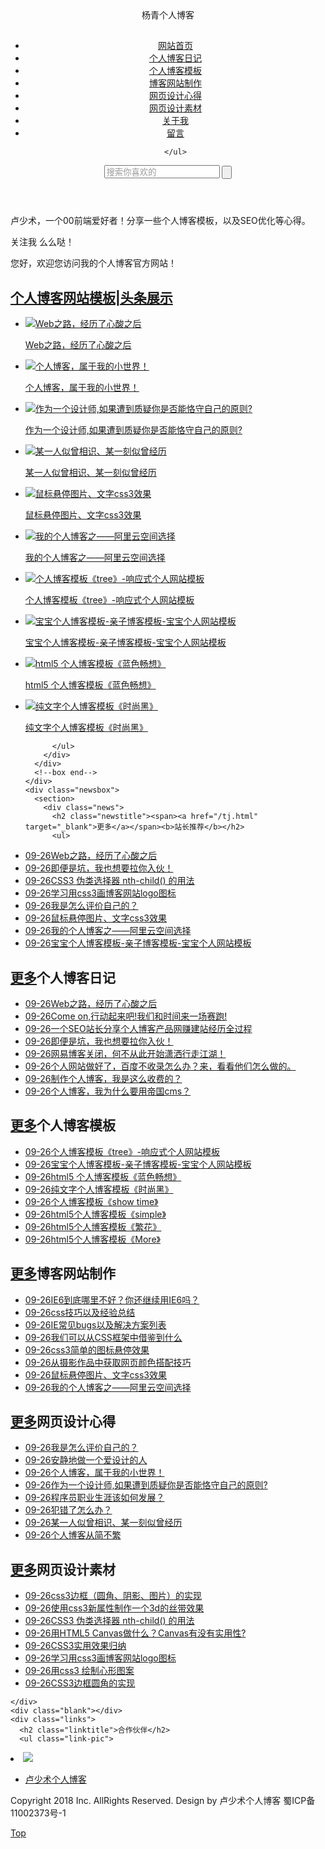 <!doctype html>
<html>
<head>
<meta charset="utf-8">
<title>卢少术个人博客网站</title>
<meta name="keywords" content="博客,个人博客,博客模板,博客系统,网站制作" />
<meta name="description" content="个人博客模板，杨青博客网站教你如何建立自己的网站|免费个人博客系统程序模板下载哪个最好|搭建个人博客网站制作|推广运营者由域名到服务器空间租用从零开始学会如何快速组建自己的网站" />
<meta name="viewport" content="width=device-width, initial-scale=1.0">
<link href="/skin/html/css/index.css" rel="stylesheet">
<script src="/skin/html/js/jquery.min.js" ></script>
<script src="/skin/html/js/comm.js" ></script>
<!--[if lt IE 9]>
<script src="/skin/html/js/modernizr.js"></script>
<![endif]-->
</head>
<body>
<header>
  <div class="logo">杨青个人博客</div>
  <div class="top-nav">
    <h2 id="mnavh"><span class="navicon"></span></h2>
    <ul id="nav">
 <li><a href="/" title="网站首页">网站首页</a></li> 
 
 
<li ><a href="/bkrj/">个人博客日记</a></li> 
 
 
<li ><a href="/bkmb/">个人博客模板</a></li> 
 
 
<li ><a href="/bkzz/">博客网站制作</a></li> 
 
 
<li ><a href="/wysj/">网页设计心得</a></li> 
 
 
<li ><a href="/sjsc/">网页设计素材</a></li> 
 
 
<li ><a href="/about/">关于我</a></li> 
 
 
<li ><a href="/gbook/">留言</a></li> 
 
    </ul>
  </div>
  <div class="search">
    <form action="/e/search/index.php" method="post" name="searchform" id="searchform">
      <input name="keyboard" id="keyboard" class="input_text" value="搜索你喜欢的" style="color: rgb(153, 153, 153);" onfocus="if(value=='搜索你喜欢的'){this.style.color='#000';value=''}" onblur="if(value==''){this.style.color='#999';value='搜索你喜欢的'}" type="text">
      <input name="show" value="title" type="hidden">
      <input name="tempid" value="1" type="hidden">
      <input name="tbname" value="news" type="hidden">
      <input name="Submit" class="input_submit" value="" type="submit">
    </form>
  </div>
</header>
<aside class="side">
  <div class="about"> 
    <p>卢少术，一个00前端爱好者！分享一些个人博客模板，以及SEO优化等心得。</p>
  </div>
  <div class="weixin">
    <p>关注我 么么哒！</p>
  </div>
</aside>
<main>
  <div class="main-content">
    <div class="welcome"> 您好，欢迎您访问我的个人博客官方网站！ </div>
    <div class="picbox">
      <h2 class="pictitle"><a href="#">个人博客网站模板|头条展示</a></h2>
      <!--box begin-->
      <div class="Box_con"> <span class="btnl btn" id="btnl"></span> <span class="btnr btn" id="btnr"></span>
        <div class="conbox" id="BoxUl">
          <ul>
            <li class="cur"><a href="/bkrj/41.html" target="_blank"><img src="http://www.yangqq.com/d/file/news/life/2014-05-29/fd489ba403ab3ce9df3837fb327f6d40.jpg" alt="Web之路，经历了心酸之后"/>
              <p>Web之路，经历了心酸之后</p>
              </a> </li>
            <li class="cur"><a href="/wysj/26.html" target="_blank"><img src="http://www.yangqq.com/d/file/news/life/2018-04-27/762f99f369ae786f970477feeb3b9d77.jpg" alt="个人博客，属于我的小世界！"/>
              <p>个人博客，属于我的小世界！</p>
              </a> </li>
            <li class="cur"><a href="/wysj/25.html" target="_blank"><img src="http://www.yangqq.com/d/file/news/life/2018-06-29/75842f4d1e18d692a66c38eb172a40ab.jpg" alt="作为一个设计师,如果遭到质疑你是否能恪守自己的原则?"/>
              <p>作为一个设计师,如果遭到质疑你是否能恪守自己的原则?</p>
              </a> </li>
            <li class="cur"><a href="/wysj/22.html" target="_blank"><img src="http://www.yangqq.com/d/file/news/humor/2014-01-13/67ce0f90b72e884e562d3360575ab3c3.jpg" alt="某一人似曾相识、某一刻似曾经历"/>
              <p>某一人似曾相识、某一刻似曾经历</p>
              </a> </li>
            <li class="cur"><a href="/bkzz/14.html" target="_blank"><img src="http://www.yangqq.com/d/file/jstt/bj/2014-01-14/12f33cc4c1c692e2fa0017275fcc265f.jpg" alt="鼠标悬停图片、文字css3效果"/>
              <p>鼠标悬停图片、文字css3效果</p>
              </a> </li>
            <li class="cur"><a href="/bkzz/13.html" target="_blank"><img src="http://www.yangqq.com/d/file/jstt/web/2014-01-18/6fe49814982f3624e441334fea1999a4.png" alt="我的个人博客之——阿里云空间选择"/>
              <p>我的个人博客之——阿里云空间选择</p>
              </a> </li>
            <li class="cur"><a href="/bkmb/12.html" target="_blank"><img src="http://www.yangqq.com/d/file/download/f/2018-09-13/cc68365f146fb53dac708004a4536aca.jpg" alt="个人博客模板《tree》-响应式个人网站模板"/>
              <p>个人博客模板《tree》-响应式个人网站模板</p>
              </a> </li>
            <li class="cur"><a href="/bkmb/11.html" target="_blank"><img src="http://www.yangqq.com/d/file/download/f/2018-09-12/863e8d0287d7d0eb431d3dbb804f023f.jpg" alt="宝宝个人博客模板-亲子博客模板-宝宝个人网站模板"/>
              <p>宝宝个人博客模板-亲子博客模板-宝宝个人网站模板</p>
              </a> </li>
            <li class="cur"><a href="/bkmb/10.html" target="_blank"><img src="http://www.yangqq.com/d/file/download/f/2018-07-06/0411b426e400fe3ac85892eb7aa33cae.png" alt="html5 个人博客模板《蓝色畅想》"/>
              <p>html5 个人博客模板《蓝色畅想》</p>
              </a> </li>
            <li class="cur"><a href="/bkmb/9.html" target="_blank"><img src="http://www.yangqq.com/d/file/download/div/2018-07-01/63e5a0b8b9fceec486620e3c9c46fcad.jpg" alt="纯文字个人博客模板《时尚黑》"/>
              <p>纯文字个人博客模板《时尚黑》</p>
              </a> </li>
 
          </ul>
        </div>
      </div>
      <!--box end--> 
    </div>
    <div class="newsbox">
      <section>
        <div class="news">
          <h2 class="newstitle"><span><a href="/tj.html"  target="_blank">更多</a></span><b>站长推荐</b></h2>
          <ul>
<li><a href="/bkrj/41.html" target="_blank"><span>09-26</span>Web之路，经历了心酸之后</a> </li>
<li><a href="/bkrj/38.html" target="_blank"><span>09-26</span>即便是坑，我也想要拉你入伙！</a> </li>
<li><a href="/sjsc/35.html" target="_blank"><span>09-26</span>CSS3 伪类选择器 nth-child() 的用法</a> </li>
<li><a href="/sjsc/32.html" target="_blank"><span>09-26</span>学习用css3画博客网站logo图标</a> </li>
<li><a href="/wysj/28.html" target="_blank"><span>09-26</span>我是怎么评价自己的？</a> </li>
<li><a href="/bkzz/14.html" target="_blank"><span>09-26</span>鼠标悬停图片、文字css3效果</a> </li>
<li><a href="/bkzz/13.html" target="_blank"><span>09-26</span>我的个人博客之——阿里云空间选择</a> </li>
<li><a href="/bkmb/11.html" target="_blank"><span>09-26</span>宝宝个人博客模板-亲子博客模板-宝宝个人网站模板</a> </li>
          </ul>
        </div>
      </section>
      <section>
        <div class="news">
          <h2 class="newstitle"><span><a href="/bkrj/" target="_blank">更多</a></span><b>个人博客日记</b></h2>
          <ul>
<li><a href="/bkrj/41.html" target="_blank"><span>09-26</span>Web之路，经历了心酸之后</a> </li>
<li><a href="/bkrj/40.html" target="_blank"><span>09-26</span>Come on,行动起来吧!我们和时间来一场赛跑!</a> </li>
<li><a href="/bkrj/39.html" target="_blank"><span>09-26</span>一个SEO站长分享个人博客产品网赚建站经历全过程</a> </li>
<li><a href="/bkrj/38.html" target="_blank"><span>09-26</span>即便是坑，我也想要拉你入伙！</a> </li>
<li><a href="/bkrj/4.html" target="_blank"><span>09-26</span>网易博客关闭，何不从此开始潇洒行走江湖！</a> </li>
<li><a href="/bkrj/3.html" target="_blank"><span>09-26</span>个人网站做好了，百度不收录怎么办？来，看看他们怎么做的。</a> </li>
<li><a href="/bkrj/2.html" target="_blank"><span>09-26</span>制作个人博客，我是这么收费的？</a> </li>
<li><a href="/bkrj/1.html" target="_blank"><span>09-26</span>个人博客，我为什么要用帝国cms？</a> </li>
          </ul>
        </div>
      </section>
      <section>
        <div class="news">
          <h2 class="newstitle"><span><a href="/bkmb/" target="_blank">更多</a></span><b>个人博客模板</b></h2>
          <ul>
<li><a href="/bkmb/12.html" target="_blank"><span>09-26</span>个人博客模板《tree》-响应式个人网站模板</a> </li>
<li><a href="/bkmb/11.html" target="_blank"><span>09-26</span>宝宝个人博客模板-亲子博客模板-宝宝个人网站模板</a> </li>
<li><a href="/bkmb/10.html" target="_blank"><span>09-26</span>html5 个人博客模板《蓝色畅想》</a> </li>
<li><a href="/bkmb/9.html" target="_blank"><span>09-26</span>纯文字个人博客模板《时尚黑》</a> </li>
<li><a href="/bkmb/8.html" target="_blank"><span>09-26</span>个人博客模板《show time》</a> </li>
<li><a href="/bkmb/7.html" target="_blank"><span>09-26</span>html5个人博客模板《simple》</a> </li>
<li><a href="/bkmb/6.html" target="_blank"><span>09-26</span>html5个人博客模板《繁花》</a> </li>
<li><a href="/bkmb/5.html" target="_blank"><span>09-26</span>html5个人博客模板《More》</a> </li>
          </ul>
        </div>
      </section>
      <section>
        <div class="news">
          <h2 class="newstitle"><span><a href="/bkzz/" target="_blank">更多</a></span><b>博客网站制作</b></h2>
          <ul>
<li><a href="/bkzz/20.html" target="_blank"><span>09-26</span>IE6到底哪里不好？你还继续用IE6吗？</a> </li>
<li><a href="/bkzz/19.html" target="_blank"><span>09-26</span>css技巧以及经验总结</a> </li>
<li><a href="/bkzz/18.html" target="_blank"><span>09-26</span>IE常见bugs以及解决方案列表</a> </li>
<li><a href="/bkzz/17.html" target="_blank"><span>09-26</span>我们可以从CSS框架中借鉴到什么</a> </li>
<li><a href="/bkzz/16.html" target="_blank"><span>09-26</span>css3简单的图标悬停效果</a> </li>
<li><a href="/bkzz/15.html" target="_blank"><span>09-26</span>从摄影作品中获取网页颜色搭配技巧</a> </li>
<li><a href="/bkzz/14.html" target="_blank"><span>09-26</span>鼠标悬停图片、文字css3效果</a> </li>
<li><a href="/bkzz/13.html" target="_blank"><span>09-26</span>我的个人博客之——阿里云空间选择</a> </li>
          </ul>
        </div>
      </section>
      <section>
        <div class="news">
          <h2 class="newstitle"><span><a href="/wysj/" target="_blank">更多</a></span><b>网页设计心得</b></h2>
          <ul>
<li><a href="/wysj/28.html" target="_blank"><span>09-26</span>我是怎么评价自己的？</a> </li>
<li><a href="/wysj/27.html" target="_blank"><span>09-26</span>安静地做一个爱设计的人</a> </li>
<li><a href="/wysj/26.html" target="_blank"><span>09-26</span>个人博客，属于我的小世界！</a> </li>
<li><a href="/wysj/25.html" target="_blank"><span>09-26</span>作为一个设计师,如果遭到质疑你是否能恪守自己的原则?</a> </li>
<li><a href="/wysj/24.html" target="_blank"><span>09-26</span>程序员职业生涯该如何发展？</a> </li>
<li><a href="/wysj/23.html" target="_blank"><span>09-26</span>犯错了怎么办？</a> </li>
<li><a href="/wysj/22.html" target="_blank"><span>09-26</span>某一人似曾相识、某一刻似曾经历</a> </li>
<li><a href="/wysj/21.html" target="_blank"><span>09-26</span>个人博客从简不繁</a> </li>
          </ul>
        </div>
      </section>
      <section>
        <div class="news">
          <h2 class="newstitle"><span><a href="/sjsc/" target="_blank">更多</a></span><b>网页设计素材</b></h2>
          <ul>
<li><a href="/sjsc/37.html" target="_blank"><span>09-26</span>css3边框（圆角、阴影、图片）的实现</a> </li>
<li><a href="/sjsc/36.html" target="_blank"><span>09-26</span>使用css3新属性制作一个3d的丝带效果</a> </li>
<li><a href="/sjsc/35.html" target="_blank"><span>09-26</span>CSS3 伪类选择器 nth-child() 的用法</a> </li>
<li><a href="/sjsc/34.html" target="_blank"><span>09-26</span>用HTML5 Canvas做什么？Canvas有没有实用性?</a> </li>
<li><a href="/sjsc/33.html" target="_blank"><span>09-26</span>CSS3实用效果归纳</a> </li>
<li><a href="/sjsc/32.html" target="_blank"><span>09-26</span>学习用css3画博客网站logo图标</a> </li>
<li><a href="/sjsc/31.html" target="_blank"><span>09-26</span>用css3 绘制心形图案</a> </li>
<li><a href="/sjsc/30.html" target="_blank"><span>09-26</span>CSS3边框圆角的实现</a> </li>
          </ul>
        </div>
      </section>


    </div>
    <div class="blank"></div>
    <div class="links">
      <h2 class="linktitle">合作伙伴</h2>
      <ul class="link-pic">
<li><a href="http://www.yangqq.com" title="图片链接" target="_blank"><img src="http://www.yangqq.com/d/file/news/life/2018-04-27/f2504f2c46c066e6226d1669effde26e.jpg" style="width:auto"></a></li>
      </ul>
      <ul class="link-text">
<li><a href="http://www.yangqq.com"target="_blank">卢少术个人博客</a></li>
      </ul>
    </div>
    <div class="copyright">
      <p>Copyright 2018 Inc. AllRights Reserved. Design by 卢少术个人博客 蜀ICP备11002373号-1</p>
    </div>
  </div>
</main>
<a href="#" class="cd-top cd-is-visible">Top</a>
</body>
</html>
